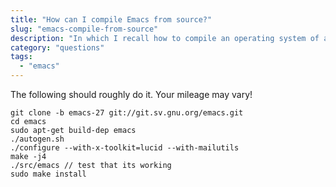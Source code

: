 ```yaml
---
title: "How can I compile Emacs from source?"
slug: "emacs-compile-from-source"
description: "In which I recall how to compile an operating system of a text editor"
category: "questions"
tags:
  - "emacs"
---
```


The following should roughly do it. Your mileage may vary!

```shell
git clone -b emacs-27 git://git.sv.gnu.org/emacs.git
cd emacs
sudo apt-get build-dep emacs
./autogen.sh
./configure --with-x-toolkit=lucid --with-mailutils
make -j4
./src/emacs // test that its working
sudo make install
```
